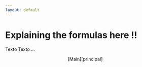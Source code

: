 ```yaml
---
layout: default
---
```

# Explaining the formulas here !!


Texto Texto ... 




<p style="text-align: center;">
  [Main][principal]
</p>

[principal]: https://yuri-albuquerque.github.io/yuri_blog
